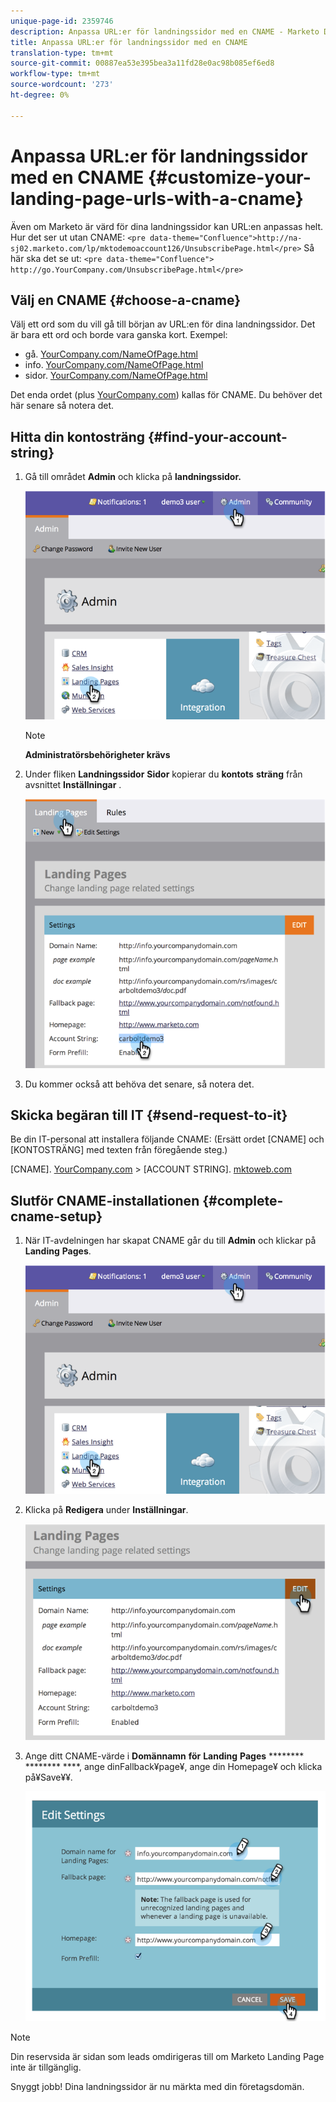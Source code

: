 ```yaml
---
unique-page-id: 2359746
description: Anpassa URL:er för landningssidor med en CNAME - Marketo Docs - produktdokumentation
title: Anpassa URL:er för landningssidor med en CNAME
translation-type: tm+mt
source-git-commit: 00887ea53e395bea3a11fd28e0ac98b085ef6ed8
workflow-type: tm+mt
source-wordcount: '273'
ht-degree: 0%

---
```



# Anpassa URL:er för landningssidor med en CNAME {#customize-your-landing-page-urls-with-a-cname}

Även om Marketo är värd för dina landningssidor kan URL:en anpassas helt. Hur det ser ut utan CNAME:
`<pre data-theme="Confluence">http://na-sj02.marketo.com/lp/mktodemoaccount126/UnsubscribePage.html</pre>` Så här ska det se ut:
`<pre data-theme="Confluence"> http://go.YourCompany.com/UnsubscribePage.html</pre>`

## Välj en CNAME {#choose-a-cname}

Välj ett ord som du vill gå till början av URL:en för dina landningssidor. Det är bara ett ord och borde vara ganska kort. Exempel:

* gå. [YourCompany.com/NameOfPage.html](http://YourCompany.com/NameOfPage.html)
* info. [YourCompany.com/NameOfPage.html](http://YourCompany.com/NameOfPage.html)
* sidor. [YourCompany.com/NameOfPage.html](http://YourCompany.com/NameOfPage.html)

Det enda ordet (plus [YourCompany.com](http://YourCompany.com)) kallas för CNAME. Du behöver det här senare så notera det.

## Hitta din kontosträng {#find-your-account-string}

1. Gå till området **Admin** och klicka på **landningssidor.**

   ![](assets/image2014-9-18-16-3a2-3a45.png)

   >[!NOTE]
   >
   >**Administratörsbehörigheter krävs**

1. Under fliken **Landningssidor** **Sidor** kopierar du **kontots** **sträng** från avsnittet **Inställningar** .

   ![](assets/image2014-9-18-16-3a44-3a12.png)

1. Du kommer också att behöva det senare, så notera det.

## Skicka begäran till IT {#send-request-to-it}

Be din IT-personal att installera följande CNAME: (Ersätt ordet [CNAME] och [KONTOSTRÄNG] med texten från föregående steg.)

[CNAME]. [YourCompany.com](http://yourcompany.com/) > [ACCOUNT STRING]. [mktoweb.com](http://mktoweb.com/)

## Slutför CNAME-installationen {#complete-cname-setup}

1. När IT-avdelningen har skapat CNAME går du till **Admin** och klickar på **Landing** **Pages**.

   ![](assets/image2014-9-18-17-3a15-3a11.png)

1. Klicka på **Redigera** under **Inställningar**.

   ![](assets/image2014-9-18-17-3a15-3a18.png)

1. Ange ditt CNAME-värde i **Domännamn** **för** **Landing** **Pages** ******** ******** ****, ange dinFallback¥page¥, ange din Homepage¥ och klicka på¥Save¥¥.

   ![](assets/image2014-9-18-17-3a15-3a25.png)

>[!NOTE]
>
>Din reservsida är sidan som leads omdirigeras till om Marketo Landing Page inte är tillgänglig.

Snyggt jobb! Dina landningssidor är nu märkta med din företagsdomän.